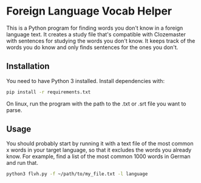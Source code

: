 # Foreign Language Vocab Helper
This is a Python program for finding words you don't know in a foreign language text. It creates a study file that's compatible with Clozemaster with sentences for studying the words you don't know. It keeps track of the words you do know and only finds sentences for the ones you don't.

## Installation

You need to have Python 3 installed. Install dependencies with:

```bash
pip install -r requirements.txt
```

On linux, run the program with the path to the .txt or .srt file you want to parse.

## Usage

You should probably start by running it with a text file of the most common x words in your target language, so that it excludes the words you already know. For example, find a list of the most common 1000 words in German and run that.

```bash
python3 flvh.py -f ~/path/to/my_file.txt -l language
```


